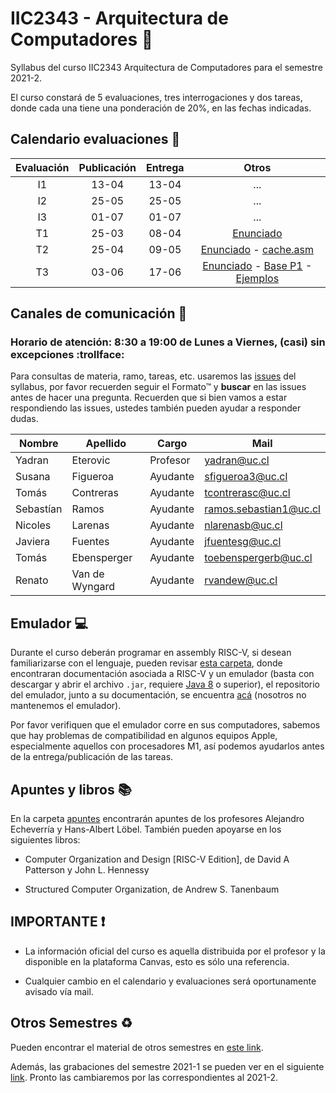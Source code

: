 # IIC2343 - Arquitectura de Computadores :abacus:

Syllabus del curso IIC2343 Arquitectura de Computadores para el semestre 2021-2. 

El curso constará de 5 evaluaciones, tres interrogaciones y dos tareas, donde cada una tiene una ponderación de 20%, en las fechas indicadas.

## Calendario evaluaciones 📄

| Evaluación | Publicación | Entrega | Otros |
| :-:        | :-:         | :-:     | :-:   |
| I1 | 13-04 | 13-04 | ... |
| I2 | 25-05 | 25-05 | ... |
| I3 | 01-07 | 01-07 | ... |
| T1 | 25-03 | 08-04 | [Enunciado](../../tree/master/Tareas/T1_arqui_enunciado_2022_1.pdf) |
| T2 | 25-04 | 09-05 | [Enunciado](../../tree/master/Tareas/T2/T2_V1.pdf) - [cache.asm](../../tree/master/Tareas/T2/cache.asm)|
| T3 | 03-06 | 17-06 | [Enunciado](../../tree/master/Tareas/T3/T3_V1.pdf) - [Base P1](../../tree/master/Tareas/T3/p1_base.py) - [Ejemplos](../../tree/master/Tareas/T3/ejemplos) |

## Canales de comunicación 📩
    
### Horario de atención: 8:30 a 19:00 de Lunes a Viernes, (casi) sin excepciones :trollface:

Para consultas de materia, ramo, tareas, etc. usaremos las [issues](https://github.com/IIC2343/Syllabus-2022-1-S1/issues) del syllabus, por favor recuerden seguir el Formato™ y **buscar** en las issues antes de hacer una pregunta. Recuerden que si bien vamos a estar respondiendo las issues, ustedes también pueden ayudar a responder dudas.

| Nombre | Apellido | Cargo | Mail |
| --- | --- | --- | --- |
| Yadran | Eterovic | Profesor | yadran@uc.cl |
| Susana | Figueroa | Ayudante | sfigueroa3@uc.cl |
| Tomás | Contreras | Ayudante | tcontrerasc@uc.cl |
| Sebastían | Ramos | Ayudante | ramos.sebastian1@uc.cl |
| Nicoles | Larenas | Ayudante | nlarenasb@uc.cl |
| Javiera | Fuentes | Ayudante | jfuentesg@uc.cl |
| Tomás | Ebensperger | Ayudante | toebenspergerb@uc.cl |
| Renato | Van de Wyngard | Ayudante | rvandew@uc.cl |

## Emulador 💻

Durante el curso deberán programar en assembly RISC-V, si desean familiarizarse con el lenguaje, pueden revisar [esta carpeta](../../tree/master/Emulador), donde encontraran documentación asociada a RISC-V y un emulador (basta con descargar y abrir el archivo `.jar`, requiere [Java 8](https://www.java.com/en/download/) o superior), el repositorio del emulador, junto a su documentación, se encuentra [acá](https://github.com/TheThirdOne/rars) (nosotros no mantenemos el emulador).

Por favor verifiquen que el emulador corre en sus computadores, sabemos que hay problemas de compatibilidad en algunos equipos Apple, especialmente aquellos con procesadores M1, así podemos ayudarlos antes de la entrega/publicación de las tareas.

## Apuntes y libros 📚

En la carpeta [apuntes](../../tree/master/Apuntes) encontrarán apuntes de los profesores Alejandro Echeverría y Hans-Albert Löbel. También pueden apoyarse en los siguientes libros:

- Computer Organization and Design [RISC-V Edition], de David A Patterson y John L. Hennessy

- Structured Computer Organization, de Andrew S. Tanenbaum

## IMPORTANTE ❗

- La información oficial del curso es aquella distribuida por el profesor y la disponible en la plataforma Canvas, esto es sólo una referencia.

- Cualquier cambio en el calendario y evaluaciones será oportunamente avisado vía mail.


## Otros Semestres ♻

Pueden encontrar el material de otros semestres en [este link](https://github.com/IIC2343/Syllabus-anteriores).

Además, las grabaciones del semestre 2021-1 se pueden ver en el siguiente [link](https://github.com/IIC2343/Syllabus-2022-1-S1/blob/main/grabaciones_2021_1.md). Pronto las cambiaremos por las correspondientes al 2021-2.
